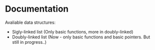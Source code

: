 # Documentation
Avaliable data structures:
  - Sigly-linked list (Only basic functions, more in doubly-linked)
  - Doubly-linked list (Now - only basic functions and basic pointers. But still in progress..)
